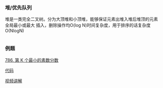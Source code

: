 ### 堆/优先队列

堆是一类完全二叉树。分为大顶堆和小顶堆，能够保证元素出堆入堆后堆顶的元素全局最小或最大
插入，删除操作均O(log N)时间复杂度，用于排序的话复杂度O(NlogN)

![]()

### 例题

[786. 第 K 个最小的素数分数](https://leetcode-cn.com/problems/k-th-smallest-prime-fraction/)

[代码]()

[视频讲解]()

